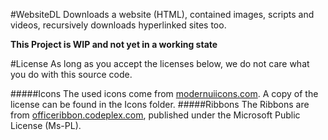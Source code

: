 #WebsiteDL
Downloads a website (HTML), contained images, scripts and videos, recursively downloads hyperlinked sites too.

**This Project is WIP and not yet in a working state**

#License
As long as you accept the licenses below, we do not care what you do with this source code.

#####Icons
The used icons come from  [modernuiicons.com](http://modernuiicons.com/). A copy of the license can be found in the Icons folder.
#####Ribbons
The Ribbons are from [officeribbon.codeplex.com](https://officeribbon.codeplex.com/), published under the Microsoft Public License (Ms-PL).